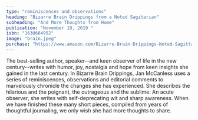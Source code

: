 ```yaml
---
type: "reminiscences and observations"
heading: "Bizarre Brain Drippings from a Noted Sagitarian"
subheading: "And More Thoughts from Home"
publication: "November 19, 2019 "
isbn: "1630664952"
image: "brain.jpeg"
purchase: "https://www.amazon.com/Bizarre-Brain-Drippings-Noted-Sagittarian/dp/1630664952/ref=sr_1_1?keywords=jan+mccanless&qid=1575602086&sr=8-1"
---
```

The best-selling author, speaker--and keen observer of life in the new century--writes with humor, joy, nostalgia and hope from keen insights she gained in the last century. In Bizarre Brain Drippings, Jan McCanless uses a series of reminiscences, observations and editorial comments to marvelously chronicle the changes she has experienced. She describes the hilarious and the poignant, the outrageous and the sublime. An acute observer, she writes with self-deprecating wit and sharp awareness. When we have finished these many short pieces, compiled from years of thoughtful journaling, we only wish she had more thoughts to share.